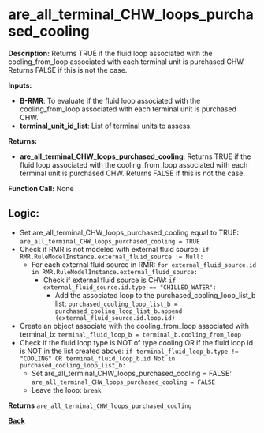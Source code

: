 # are_all_terminal_CHW_loops_purchased_cooling  

**Description:** Returns TRUE if the fluid loop associated with the cooling_from_loop associated with each terminal unit is purchased CHW. Returns FALSE if this is not the case.   

**Inputs:**  
- **B-RMR**: To evaluate if the fluid loop associated with the cooling_from_loop associated with each terminal unit is purchased CHW.   
- **terminal_unit_id_list**: List of terminal units to assess.  

**Returns:**  
- **are_all_terminal_CHW_loops_purchased_cooling**: Returns TRUE if the fluid loop associated with the cooling_from_loop associated with each terminal unit is purchased CHW. Returns FALSE if this is not the case.    
 
**Function Call:** None  

## Logic:   
- Set are_all_terminal_CHW_loops_purchased_cooling equal to TRUE: `are_all_terminal_CHW_loops_purchased_cooling = TRUE`  
- Check if RMR is not modeled with external fluid source: `if RMR.RuleModelInstance.external_fluid_source != Null:`  
    - For each external fluid source in RMR: `for external_fluid_source.id in RMR.RuleModelInstance.external_fluid_source:`  
        - Check if external fluid source is CHW: `if external_fluid_source.id.type == "CHILLED_WATER":`    
            - Add the associated loop to the purchased_cooling_loop_list_b list: `purchased_cooling_loop_list_b = purchased_cooling_loop_list_b.append (external_fluid_source.id.loop.id)`   
- Create an object associate with the cooling_from_loop associated with terminal_b: `terminal_fluid_loop_b = terminal_b.cooling_from_loop`  
- Check if the fluid loop type is NOT of type cooling OR if the fluid loop id is NOT in the list created above: `if terminal_fluid_loop_b.type != "COOLING" OR terminal_fluid_loop_b.id Not in purchased_cooling_loop_list_b:`
    - Set are_all_terminal_CHW_loops_purchased_cooling = FALSE: `are_all_terminal_CHW_loops_purchased_cooling = FALSE`  
    - Leave the loop: `break`   

**Returns** `are_all_terminal_CHW_loops_purchased_cooling`  


**[Back](../_toc.md)**

